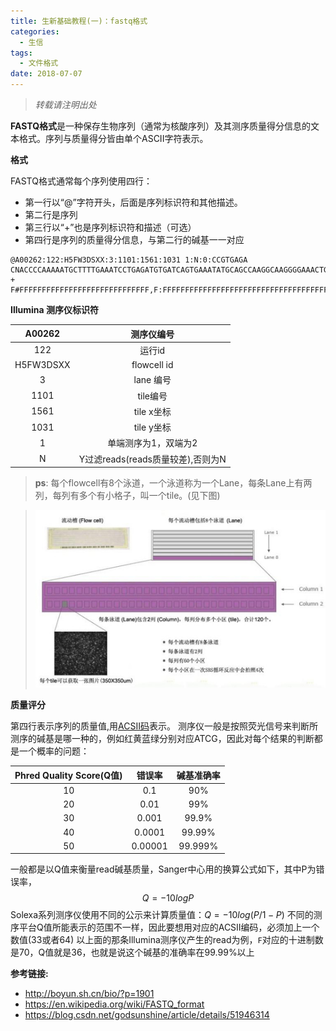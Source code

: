 ```yaml
---
title: 生新基础教程(一)：fastq格式
categories: 
  - 生信
tags:
  - 文件格式
date: 2018-07-07
---
```


>*转载请注明出处*


**FASTQ格式**是一种保存生物序列（通常为核酸序列）及其测序质量得分信息的文本格式。序列与质量得分皆由单个ASCII字符表示。

**格式**

FASTQ格式通常每个序列使用四行：

- 第一行以“@”字符开头，后面是序列标识符和其他描述。
- 第二行是序列
- 第三行以“+”也是序列标识符和描述（可选）
- 第四行是序列的质量得分信息，与第二行的碱基一一对应

```
@A00262:122:H5FW3DSXX:3:1101:1561:1031 1:N:0:CCGTGAGA
CNACCCCAAAAATGCTTTTGAAATCCTGAGATGTGATCAGTGAAATATGCAGCCAAGGCAAGGGGAAACTGTCCGCAAGTTAAAAAGATTTATTGCTATTCCAGGCTTCAAATGAGCCCAGAACTCAGGGCTGGTGTGTGTTTCAGAAGT
+
F#FFFFFFFFFFFFFFFFFFFFFFFFFFFFF,F:FFFFFFFFFFFFFFFFFFFFFFFFFFFFFFFFFFFFFFFFFFFFFF:FFFFFFFFF:FFFFFFFFFFFFFFFFFFF:FFFFFFFFFF:FFFFFFFFFFF:FF,FFFFF:FFFFFFF
```

**Illumina 测序仪标识符**

| A00262    | 测序仪编号 | 
| :--------: | :--------:|
| 122 		|   运行id |
| H5FW3DSXX | flowcell id|
| 3 | lane 编号 |
| 1101 | tile编号 |
| 1561 | tile x坐标 |
| 1031 | tile y坐标 |
|1|单端测序为1，双端为2|
|N|Y过滤reads(reads质量较差),否则为N|

>**ps**: 每个flowcell有8个泳道，一个泳道称为一个Lane，每条Lane上有两列，每列有多个有小格子，叫一个tile。(见下图)

>![flowcell](/myphoto/flowcell.jpg)

**质量评分**

第四行表示序列的质量值,用[ACSII码](https://en.wikipedia.org/wiki/ASCII)表示。
测序仪一般是按照荧光信号来判断所测序的碱基是哪一种的，例如红黄蓝绿分别对应ATCG，因此对每个结果的判断都是一个概率的问题：

| Phred Quality Score(Q值) |错误率 |碱基准确率 |
| :--------:| :--------:| :------: |
| 10 | 0.1  |  90%  |
| 20 | 0.01 | 99% |
| 30 | 0.001 | 99.9% |
| 40 | 0.0001 | 99.99% |
| 50 | 0.00001 | 99.999% |

一般都是以Q值来衡量read碱基质量，Sanger中心用的换算公式如下，其中P为错误率，
$$Q=-10logP $$
Solexa系列测序仪使用不同的公示来计算质量值：$Q=-10log(P/1-P)$
不同的测序平台Q值所能表示的范围不一样，因此要想用对应的ACSII编码，必须加上一个数值(33或者64)
以上面的那条Illumina测序仪产生的read为例，`F`对应的十进制数是70，Q值就是36，也就是说这个碱基的准确率在99.99%以上


**参考链接:**
- http://boyun.sh.cn/bio/?p=1901
- https://en.wikipedia.org/wiki/FASTQ_format
- https://blog.csdn.net/godsunshine/article/details/51946314
